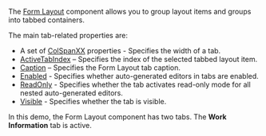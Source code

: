 The [Form Layout](https://docs.devexpress.com/Blazor/DevExpress.Blazor.DxFormLayout#tabs) component allows you to group layout items and groups into tabbed containers.

The main tab-related properties are:
* A set of [ColSpanXX](https://docs.devexpress.com/Blazor/DevExpress.Blazor.DxFormLayoutGroup._members) properties - Specifies the width of a tab.
* [ActiveTabIndex](https://docs.devexpress.com/Blazor/DevExpress.Blazor.DxFormLayoutTabPages.ActiveTabIndex) – Specifies the index of the selected tabbed layout item.
* [Caption](https://docs.devexpress.com/Blazor/DevExpress.Blazor.Base.FormLayoutGroupBase.Caption) – Specifies the Form Layout tab caption.
* [Enabled](https://docs.devexpress.com/Blazor/DevExpress.Blazor.Base.FormLayoutGroupBase.Enabled) - Specifies whether auto-generated editors in tabs are enabled.
* [ReadOnly](https://docs.devexpress.com/Blazor/DevExpress.Blazor.Base.FormLayoutGroupBase.ReadOnly) - Specifies whether the tab activates read-only mode for all nested auto-generated editors.
* [Visible](https://docs.devexpress.com/Blazor/DevExpress.Blazor.Base.FormLayoutGroupBase.Visible) - Specifies whether the tab is visible.

In this demo, the Form Layout component has two tabs. The **Work Information** tab is active.
